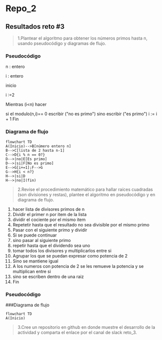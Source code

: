 # Repo_2
## Resultados reto #3
>1.Plantear el algoritmo para obtener los números primos hasta n, usando pseudocódigo y diagramas de flujo.

### Pseudocódigo
n : entero

i : entero 

inicio 

i :=2

  Mientras (i<n) hacer
  
 si el modulo(n,i)== 0 
    escribir ("no es primo") 
 sino 
    escribir ("es primo")
  i := i + 1
Fin

### Diagrama de flujo 
```mermaid
flowchart TD
A(Inicio)-->B[número entero n]
B-->C[lista de 2 hasta n-1]
C-->D{i % n == 0?}
D-->|no|E[Es primo]
D-->|si|F[No es primo]
E-->G[i+=1];F-->G
G-->H{i < n?}
H-->|si|D
H-->|no|I(fin)
```
>2.Revise el procedimiento matemático para hallar raíces cuadradas (son divisiones y restas), plantee el algoritmo en pseudocódigo y en diagrama de flujo.

1. hacer lista de divisores primos de n
2. Dividir el primer n por item de la lista
3. dividir el cociente por el mismo item
4. Repetetir hasta que el resultado no sea divisible por el mismo primo
5. Pasar con el siguiente primo y dividir
6. Si se puede continuar
7. sino pasar al siguiente primo
8. repetir hasta que el dividendo sea uno
9. tomar todos los divisores y multiplicarlos entre si
10. Agrupar los que se puedan expresar como potencia de 2
11. Sino se mantiene igual
12. A los numeros con potencia de 2 se les remueve la potencia y se multiplican entre si
13. sino se escriben dentro de una raiz
14. Fin

### Pseudocódigo

###Diagrama de flujo
```mermaid
flowchart TD
A(Inicio)
```

>3.Cree un repositorio en github en donde muestre el desarrollo de la actividad y comparta el enlace por el canal de slack reto_3.


